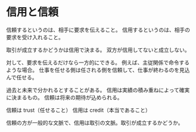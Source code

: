 # 信用と信頼

信頼するというのは、相手に要求を伝えること。
信用するというのは、相手の要求を受け入れること。

取引が成立するかどうかは信用で決まる。
双方が信用してないと成立しない。

対して、要求を伝えるだけなら一方的にできる。
例えば、主従関係で命令するような場合。
仕事を任せる側は任される側を信頼して、仕事が終わるのを見込んで任せる。

過去と未来で分かれるとすることがある。
信用は実績の積み重ねによって確実に決まるもの。
信頼は将来の期待が込められる。

信頼は trust（任せること）
信用は credit（本当であること）

信頼の方が一般的な文脈で、信用は取引の文脈。取引が成立するかどうか。
